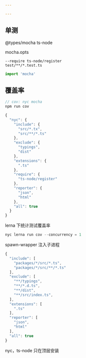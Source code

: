 ```yaml
---

---
```


## 单测

@types/mocha 
ts-node

mocha.opts  

```
--require ts-node/register
test/**/*.test.ts
```

``` js
import 'mocha'
```

## 覆盖率

``` js
// cov: nyc mocha
npm run cov
```

``` js
{
  "nyc": {
    "include": {
      "src/*.tx",
      "src/**/*.ts"
    },
    "exclude": {
      "typings",
      "dist"
    },
    "extensions": {
      ".ts"
    },
    "require": {
      "ts-node/register"
    },
    "reporter": {
      "json",
      "html"
    },
    "all": true
  }
}
```

lerna 下统计测试覆盖率

``` js
nyc lerna run cov --concurrency = 1
```

spawn-wrapper 注入子进程

``` js
{
  "include": [
    "packages/*/src/*.ts",
    "packages/*/src/**/*.ts"
  ],
  "exclude": [
    "**/typings",
    "**/*.d.ts",
    "**/dist",
    "**/src/index.ts",
  ],
  "extensions": [
    ".ts"
  ],
  "reporter": [
    "json",
    "html"
  ],
  "all": true
}
```

nyc，ts-node 只在顶层安装
